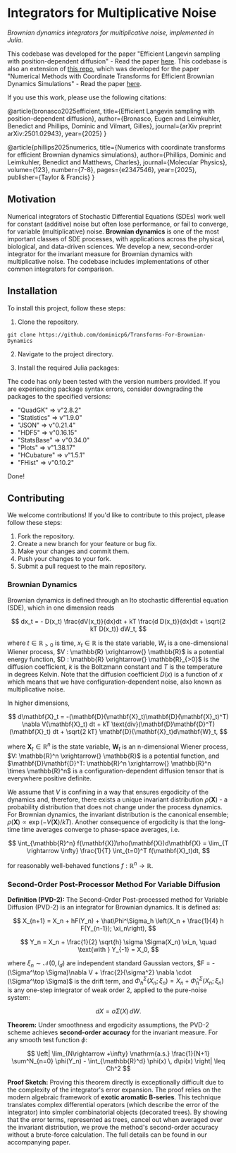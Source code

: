 # Integrators for Multiplicative Noise

*Brownian dynamics integrators for multiplicative noise, implemented in Julia.*

This codebase was developed for the paper "Efficient Langevin sampling with position-dependent diffusion" - Read the paper [here](https://arxiv.org/abs/2501.02943). 
This codebase is also an extension of [this repo](https://github.com/dominicp6/Transforms-For-Brownian-Dynamics), which was developed for the paper "Numerical Methods with Coordinate Transforms for Efficient Brownian Dynamics Simulations" - Read the paper [here](https://arxiv.org/abs/2307.02913).

If you use this work, please use the following citations:

@article{bronasco2025efficient,
  title={Efficient Langevin sampling with position-dependent diffusion},
  author={Bronasco, Eugen and Leimkuhler, Benedict and Phillips, Dominic and Vilmart, Gilles},
  journal={arXiv preprint arXiv:2501.02943},
  year={2025}
}

@article{phillips2025numerics,
  title={Numerics with coordinate transforms for efficient Brownian dynamics simulations},
  author={Phillips, Dominic and Leimkuhler, Benedict and Matthews, Charles},
  journal={Molecular Physics},
  volume={123},
  number={7-8},
  pages={e2347546},
  year={2025},
  publisher={Taylor \& Francis}
}

## Motivation
Numerical integrators of Stochastic Differential Equations (SDEs) work well for constant (additive) noise but often lose performance, or fail to converge, for variable (multiplicative) noise. 
**Brownian dynamics** is one of the most important classes of SDE processes, with applications across the physical, biological, and data-driven sciences. 
We develop a new, second-order integrator for the invariant measure for Brownian dynamics with multiplicative noise. The codebase includes implementations of other common integrators for comparison.

## Installation

To install this project, follow these steps:

1. Clone the repository.

`git clone https://github.com/dominicp6/Transforms-For-Brownian-Dynamics`

2. Navigate to the project directory.

3. Install the required Julia packages:

The code has only been tested with the version numbers provided. If you are experiencing package syntax errors, consider downgrading the packages to the specified versions:

 - "QuadGK"     => v"2.8.2"
 - "Statistics" => v"1.9.0"
 - "JSON"       => v"0.21.4"
 - "HDF5"       => v"0.16.15"
 - "StatsBase"  => v"0.34.0"
 - "Plots"      => v"1.38.17"
 - "HCubature"  => v"1.5.1"
 - "FHist"      => v"0.10.2"

Done!

## Contributing

We welcome contributions! If you'd like to contribute to this project, please follow these steps:

1. Fork the repository.
2. Create a new branch for your feature or bug fix.
3. Make your changes and commit them.
4. Push your changes to your fork.
5. Submit a pull request to the main repository.

### Brownian Dynamics
Brownian dynamics is defined through an Ito stochastic differential equation (SDE), which in one dimension reads

$$
    dx_t = - D(x_t) \frac{dV(x_t)}{dx}dt + kT \frac{d D(x_t)}{dx}dt + \sqrt{2 kT D(x_t)} dW_t,
$$

where $`t \in \mathbb{R}_{>0}`$ is time, $`x_t \in \mathbb{R}`$ is the state variable, $`W_t`$ is a one-dimensional Wiener process, $`V : \mathbb{R} \xrightarrow{} \mathbb{R}`$ is a potential energy function, $`D : \mathbb{R} \xrightarrow{} \mathbb{R}_{>0}`$ is the diffusion coefficient, $`k`$ is the Boltzmann constant and $`T`$ is the temperature in degrees Kelvin. Note that the diffusion coefficient $`D(x)`$ is a function of $x$ which means that we have configuration-dependent noise, also known as multiplicative noise. 

In higher dimensions, 

$$
   d\mathbf{X}_t = -(\mathbf{D}(\mathbf{X}_t)\mathbf{D}(\mathbf{X}_t)^T) \nabla V(\mathbf{X}_t) dt + kT \text{div}(\mathbf{D}\mathbf{D}^T)(\mathbf{X}_t) dt + \sqrt{2 kT} \mathbf{D}(\mathbf{X}_t)d\mathbf{W}_t,
$$

where $`\mathbf{X}_t \in \mathbb{R}^n`$ is the state variable, $`\mathbf{W}_t`$ is an n-dimensional Wiener process, $`V: \mathbb{R}^n \xrightarrow{} \mathbb{R}`$ is a potential function, and $`\mathbf{D}\mathbf{D}^T: \mathbb{R}^n \xrightarrow{} \mathbb{R}^n \times \mathbb{R}^n`$ is a configuration-dependent diffusion tensor that is everywhere positive definite.

We assume that $`V`$ is confining in a way that ensures ergodicity of the dynamics and, therefore, there exists a unique invariant distribution $`\rho(\mathbf{X})`$ - a probability distribution that does not change under the process dynamics. For Brownian dynamics, the invariant distribution is the canonical ensemble; $`\rho(\mathbf{X}) \propto \exp{\left(- V(\mathbf{X})/kT\right)}`$. Another consequence of ergodicity is that the long-time time averages converge to phase-space averages, i.e.

$$
\int_{\mathbb{R}^n} f(\mathbf{X})\rho(\mathbf{X})d\mathbf{X} = \lim_{T \rightarrow \infty} \frac{1}{T} \int_{t=0}^T f(\mathbf{X}_t)dt,
$$

for reasonably well-behaved functions $`f: \mathbb{R}^n \rightarrow \mathbb{R}`$.

### Second-Order Post-Processor Method For Variable Diffusion

**Definition (PVD-2):** The Second-Order Post-processed method for Variable Diffusion (PVD-2) is an integrator for Brownian dynamics. It is defined as:

$$
X_{n+1} = X_n + hF(Y_n) + \hat\Phi^\Sigma_h \left(X_n + \frac{1}{4} h F(Y_{n-1}); \xi_n\right),
$$

$$
Y_n = X_n + \frac{1}{2} \sqrt{h} \sigma \Sigma(X_n) \xi_n, \quad \text{with } Y_{-1} = X_0,
$$

where $\xi_n \sim \mathcal{N}(0, I_d)$ are independent standard Gaussian vectors, $F = -(\Sigma^\top \Sigma)\nabla V + \frac{2}{\sigma^2} \nabla \cdot (\Sigma^\top \Sigma)$ is the drift term, and $\Phi_h^\Sigma(X_n; \xi_n) = X_n + \hat{\Phi}_h^\Sigma(X_n; \xi_n)$ is any one-step integrator of weak order 2, applied to the pure-noise system:

$$
dX = \sigma \Sigma(X) \, dW.
$$

**Theorem:** Under smoothness and ergodicity assumptions, the PVD-2 scheme achieves **second-order accuracy** for the invariant measure. For any smooth test function $\phi$:

$$
\left| \lim_{N\rightarrow +\infty} \mathrm{a.s.}
\frac{1}{N+1} \sum^N_{n=0} \phi(Y_n) - \int_{\mathbb{R}^d} \phi(x) \, d\pi(x) \right| \leq Ch^2
$$

**Proof Sketch:** Proving this theorem directly is exceptionally difficult due to the complexity of the integrator's error expansion. The proof relies on the modern algebraic framework of **exotic aromatic B-series**. This technique translates complex differential operators (which describe the error of the integrator) into simpler combinatorial objects (decorated trees). By showing that the error terms, represented as trees, cancel out when averaged over the invariant distribution, we prove the method's second-order accuracy without a brute-force calculation. The full details can be found in our accompanying paper.


